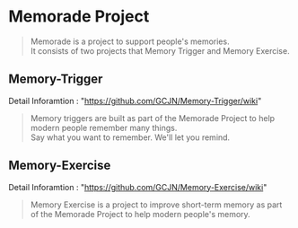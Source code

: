 # Memorade Project
>Memorade is a project to support people's memories. <br/>
It consists of two projects that Memory Trigger and Memory Exercise. 

## Memory-Trigger
Detail Inforamtion : "https://github.com/GCJN/Memory-Trigger/wiki"
>Memory triggers are built as part of the Memorade Project to help modern people remember many things.<br/>
>Say what you want to remember. 
>We'll let you remind.

## Memory-Exercise
Detail Inforamtion : "https://github.com/GCJN/Memory-Exercise/wiki"
>Memory Exercise is a project to improve short-term memory as part of the Memorade Project to help modern people's memory. 
